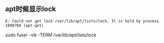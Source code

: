 ## apt时候显示lock
```
E: Could not get lock /var/lib/apt/lists/lock. It is held by process 1898760 (apt-get)
```


sudo fuser -vik -TERM /var/lib/apt/lists/lock